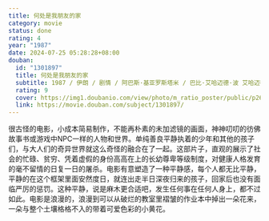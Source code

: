 ```yaml
---
title: 何处是我朋友的家
category: movie
status: done
rating: 4
year: "1987"
date: 2024-07-25 05:28:28+08:00
douban:
  id: "1301897"
  title: 何处是我朋友的家
  subtitle: 1987 / 伊朗 / 剧情 / 阿巴斯·基亚罗斯塔米 / 巴比·艾哈迈德·波 艾哈迈德·艾哈迈德·波
  rating: 9
  cover: https://img1.doubanio.com/view/photo/m_ratio_poster/public/p2637230609.jpg
  link: https://movie.douban.com/subject/1301897/
---
```


很古怪的电影，小成本简易制作，不能再朴素的未加滤镜的画面，神神叨叨的彷佛故事书或游戏中NPC一样的人物和世界。单纯善良平静执着的少年和其他的孩子们，与大人们的奇异世界就这么奇怪的融合在了一起。这部片子，直观的展示了社会的忙碌、贫穷、凭着虚假的身份高高在上的长幼尊卑等级制度，对健康人格发育的毫不留情的日复一日的屠杀。电影有意塑造了一种平静感，每个人都无比平静，平静的在这个框架里面安然度日，就连出走半日深夜归来的孩子，回家后也没有面临严厉的惩罚。这种平静，说是麻木更合适吧，发生任何事在任何人身上，都不过如此。电影是浪漫的，浪漫到可以从破烂的教室里褶皱的作业本中掉出一朵花来，一朵与整个土壤格格不入的带着可爱色彩的小黄花。
